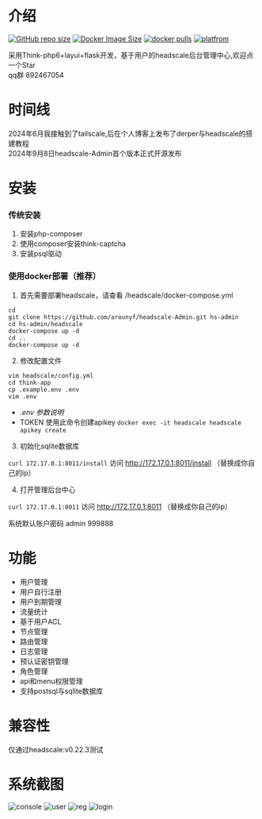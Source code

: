 
# 介绍
[![GitHub repo size](https://img.shields.io/github/repo-size/arounyf/headscale-Admin)](https://github.com/arounyf/headscale-Admin)
[![Docker Image Size](https://img.shields.io/docker/image-size/runyf/hs-admin)](https://hub.docker.com/r/runyf/hs-admin)
[![docker pulls](https://img.shields.io/docker/pulls/runyf/hs-admin.svg?color=brightgreen)](https://hub.docker.com/r/runyf/hs-admin)
[![platfrom](https://img.shields.io/badge/platform-amd64%20%7C%20arm64-brightgreen)](https://hub.docker.com/r/runyf/hs-admin/tags)

采用Think-php6+layui+flask开发，基于用户的headscale后台管理中心,欢迎点一个Star   
qq群 892467054
# 时间线
2024年6月我接触到了tailscale,后在个人博客上发布了derper与headscale的搭建教程   
2024年9月8日headscale-Admin首个版本正式开源发布
# 安装
### 传统安装
 1. 安装php-composer
 2. 使用composer安装think-captcha
 3. 安装psql驱动
### 使用docker部署（推荐）
1. 首先需要部署headscale，请查看 /headscale/docker-compose.yml
```shell
cd
git clone https://github.com/arounyf/headscale-Admin.git hs-admin
cd hs-admin/headscale
docker-compose up -d
cd ..
docker-compose up -d
```
2. 修改配置文件
```shell
vim headscale/config.yml
cd think-app
cp .example.env .env
vim .env
```
- *.env 参数说明*
- TOKEN 使用此命令创建apikey `docker exec -it headscale headscale apikey create` 


3. 初始化sqlite数据库   

`curl 172.17.0.1:8011/install`
访问 http://172.17.0.1:8011/install   （替换成你自己的ip）  

4. 打开管理后台中心   

`curl 172.17.0.1:8011`
访问 http://172.17.0.1:8011   （替换成你自己的ip）  

系统默认账户密码  admin 999888

# 功能
- 用户管理
- 用户自行注册
- 用户到期管理
- 流量统计
- 基于用户ACL
- 节点管理
- 路由管理
- 日志管理
- 预认证密钥管理
- 角色管理
- api和menu权限管理
- 支持postsql与sqlite数据库
# 兼容性
仅通过headscale:v0.22.3测试

# 系统截图

![console](https://github.com/user-attachments/assets/6e25da2f-39f9-4217-b79e-344221c8f816)
![user](https://github.com/user-attachments/assets/1906c6ec-eb6f-44b1-af88-237ec16f1e99)
![reg](https://github.com/user-attachments/assets/59a43c57-682a-4cfd-83c0-8aa3d48a3d67)
![login](https://github.com/user-attachments/assets/e3d4029f-cc08-41e7-8dec-7cae4748a761)






